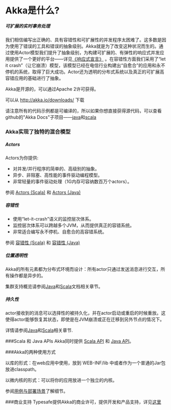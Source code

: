 # Akka是什么?

##### 可扩展的实时事务处理

我们相信编写出正确的、具有容错性和可扩展性的并发程序太困难了。这多数是因为使用了错误的工具和错误的抽象级别。Akka就是为了改变这种状况而生的。通过使用Actor模型我们提升了抽象级别，为构建可扩展的、有弹性的响应式并发应用提供了一个更好的平台——详见[《响应式宣言》](http://reactivemanifesto.org/) 。在容错性方面我们采用了“let it crash”（让它崩溃）模型，该模型已经在电信行业构建出“自愈合”的应用和永不停机的系统，取得了巨大成功。Actor还为透明的分布式系统以及真正的可扩展高容错应用的基础进行了抽象。

Akka是开源的，可以通过Apache 2许可获得。

可以从 http://akka.io/downloads/ 下载

请注意所有的代码示例都是可编译的，所以如果你想直接获得源代码，可以查看github的"Akka Docs"子项目——[java](http://github.com/akka/akka/tree/v2.3.6/akka-docs/rst/java/code/docs)和[scala](http://github.com/akka/akka/tree/v2.3.6/akka-docs/rst/scala/code/docs)

### Akka实现了独特的混合模型

##### Actors

Actors为你提供:

* 对并发/并行程序的简单的、高级别的抽象。
* 异步、非阻塞、高性能的事件驱动编程模型。
* 非常轻量的事件驱动处理（1G内存可容纳数百万个actors）。

参阅 [Actors (Scala)](../chapter3/01_actors.md) 和 [Actors (Java)](#TODO)


##### 容错性

* 使用“let-it-crash”语义的监控层次体系。
* 监控层次体系可以跨越多个JVM，从而提供真正的容错系统。
* 非常适合编写永不停机、自愈合的高容错系统。

参阅 [容错性 (Scala)](../chapter3/03_fault_tolerance.md) 和 [容错性 (Java)](#TODO)

##### 位置透明性
Akka的所有元素都为分布式环境而设计：所有actor只通过发送消息进行交互，所有操作都是异步的。

集群支持概览请参阅[Java](#TODO)和[Scala](../chapter5/02_cluster_usage.md)文档相关章节。


##### 持久性

actor接收到的消息可以选择性的被持久化，并在actor启动或重启的时候重放。这使得actor能够恢复其状态，即使是在JVM崩溃或正在迁移到另外节点的情况下。

详情请参阅[Java](#TODO)和[Scala](../chapter3/08_persistence.md)相关章节.

###Scala 和 Java APIs
Akka同时提供 [Scala API](../README.md) 和 [Java API](#TODO)。

###Akka的两种使用方式

以库的形式：在web应用中使用，放到 WEB-INF/lib 中或者作为一个普通的Jar包放进classpath。

以微内核的形式：可以将你的应用放进一个独立的内核。

参阅[用例与部署场景](05_usecase_and_deployment_scenarios.md)了解细节。

###商业支持
Typesafe提供Akka的商业许可，提供开发和产品支持，详见[这里](http://www.typesafe.com/how/subscription)







